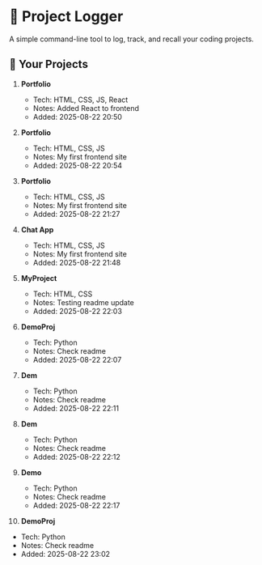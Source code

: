 # 📝 Project Logger

A simple command-line tool to log, track, and recall your coding projects.

## 🚀 Your Projects

1. **Portfolio**
   - Tech: HTML, CSS, JS, React
   - Notes: Added React to frontend
   - Added: 2025-08-22 20:50

2. **Portfolio**
   - Tech: HTML, CSS, JS
   - Notes: My first frontend site
   - Added: 2025-08-22 20:54

3. **Portfolio**
   - Tech: HTML, CSS, JS
   - Notes: My first frontend site
   - Added: 2025-08-22 21:27

4. **Chat App**
   - Tech: HTML, CSS, JS
   - Notes: My first frontend site
   - Added: 2025-08-22 21:48

5. **MyProject**
   - Tech: HTML, CSS
   - Notes: Testing readme update
   - Added: 2025-08-22 22:03

6. **DemoProj**
   - Tech: Python
   - Notes: Check readme
   - Added: 2025-08-22 22:07

7. **Dem**
   - Tech: Python
   - Notes: Check readme
   - Added: 2025-08-22 22:11

8. **Dem**
   - Tech: Python
   - Notes: Check readme
   - Added: 2025-08-22 22:12

9. **Demo**
   - Tech: Python
   - Notes: Check readme
   - Added: 2025-08-22 22:17

10. **DemoProj**
   - Tech: Python
   - Notes: Check readme
   - Added: 2025-08-22 23:02
